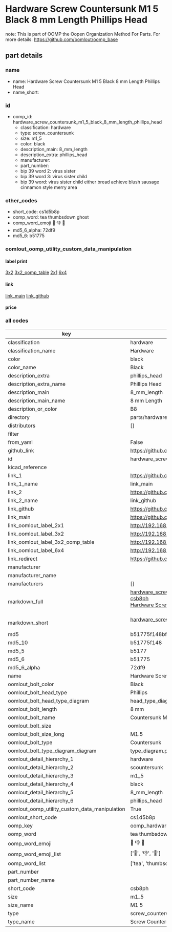 # Hardware Screw Countersunk M1 5 Black 8 mm Length Phillips Head  

note: This is part of OOMP the Oopen Organization Method For Parts. For more details: https://github.com/oomlout/oomp_base

##  part details
  







### name
* name: Hardware Screw Countersunk M1 5 Black 8 mm Length Phillips Head
* name_short: 
### id
* oomp_id: hardware_screw_countersunk_m1_5_black_8_mm_length_phillips_head
  * classification: hardware
  * type: screw_countersunk
  * size: m1_5
  * color: black
  * description_main: 8_mm_length
  * description_extra: phillips_head
  * manufacturer: 
  * part_number: 
  * bip 39 word 2: virus sister
  * bip 39 word 3: virus sister child
  * bip 39 word: virus sister child either bread achieve blush sausage cinnamon style merry area

### other_codes
* short_code: cs1d5b8p
* oomp_word: tea thumbsdown ghost
* oomp_word_emoji :tea: :thumbsdown: :ghost:
* md5_6_alpha: 72df9
* md5_6: b51775






### oomlout_oomp_utility_custom_data_manipulation
#### label print
[3x2](http://192.168.1.245:1112/?label=oomp%2072df9)
[3x2_oomp_table](http://192.168.1.108:1112/?label=oomp%2072df9)
[2x1](http://192.168.1.242:1112/?label=oomp%2072df9)
[6x4](http://192.168.1.55:1112/?label=oomp%2072df9)    

#### link

[link_main](https://github.com/oomlout/oomlout_oomp_version_1_messy/tree/main/parts/hardware_screw_countersunk_m1_5_black_8_mm_length_phillips_head) [link_github](https://github.com/oomlout/oomlout_oomp_version_1_messy/tree/main/parts/hardware_screw_countersunk_m1_5_black_8_mm_length_phillips_head)                             

#### price







### all codes 
| key | value |  
| --- | --- |  
| classification | hardware |  
| classification_name | Hardware |  
| color | black |  
| color_name | Black |  
| description_extra | phillips_head |  
| description_extra_name | Phillips Head |  
| description_main | 8_mm_length |  
| description_main_name | 8 mm Length |  
| description_or_color | B8 |  
| directory | parts/hardware_screw_countersunk_m1_5_black_8_mm_length_phillips_head |  
| distributors | [] |  
| filter |  |  
| from_yaml | False |  
| github_link | https://github.com/oomlout/oomlout_oomp_part_src/tree/main/parts/hardware_screw_countersunk_m1_5_black_8_mm_length_phillips_head |  
| id | hardware_screw_countersunk_m1_5_black_8_mm_length_phillips_head |  
| kicad_reference |  |  
| link_1 | https://github.com/oomlout/oomlout_oomp_version_1_messy/tree/main/parts/hardware_screw_countersunk_m1_5_black_8_mm_length_phillips_head |  
| link_1_name | link_main |  
| link_2 | https://github.com/oomlout/oomlout_oomp_version_1_messy/tree/main/parts/hardware_screw_countersunk_m1_5_black_8_mm_length_phillips_head |  
| link_2_name | link_github |  
| link_github | https://github.com/oomlout/oomlout_oomp_version_1_messy/tree/main/parts/hardware_screw_countersunk_m1_5_black_8_mm_length_phillips_head |  
| link_main | https://github.com/oomlout/oomlout_oomp_version_1_messy/tree/main/parts/hardware_screw_countersunk_m1_5_black_8_mm_length_phillips_head |  
| link_oomlout_label_2x1 | http://192.168.1.242:1112/?label=oomp%2072df9 |  
| link_oomlout_label_3x2 | http://192.168.1.245:1112/?label=oomp%2072df9 |  
| link_oomlout_label_3x2_oomp_table | http://192.168.1.108:1112/?label=oomp%2072df9 |  
| link_oomlout_label_6x4 | http://192.168.1.55:1112/?label=oomp%2072df9 |  
| link_redirect | https://github.com/oomlout/oomlout_oomp_version_1_messy/tree/main/parts/hardware_screw_countersunk_m1_5_black_8_mm_length_phillips_head |  
| manufacturer |  |  
| manufacturer_name |  |  
| manufacturers | [] |  
| markdown_full | [hardware_screw_countersunk_m1_5_black_8_mm_length_phillips_head](none)<br>[csb8ph](none)<br>[Hardware Screw Countersunk M1 5 Black 8 Mm Length Phillips Head](none)<br><br> |  
| markdown_short | [hardware_screw_countersunk_m1_5_black_8_mm_length_phillips_head](none)<br><br> |  
| md5 | b51775f148bfa310070db4704ff267a4 |  
| md5_10 | b51775f148 |  
| md5_5 | b5177 |  
| md5_6 | b51775 |  
| md5_6_alpha | 72df9 |  
| name | Hardware Screw Countersunk M1 5 Black 8 mm Length Phillips Head |  
| oomlout_bolt_color | Black |  
| oomlout_bolt_head_type | Phillips |  
| oomlout_bolt_head_type_diagram | head_type_diagram.png |  
| oomlout_bolt_length | 8 mm |  
| oomlout_bolt_name | Countersunk M1_5X8 mm Black (Phillips) |  
| oomlout_bolt_size |  |  
| oomlout_bolt_size_long | M1.5 |  
| oomlout_bolt_type | Countersunk |  
| oomlout_bolt_type_diagram_diagram | type_diagram.png |  
| oomlout_detail_hierarchy_1 | hardware |  
| oomlout_detail_hierarchy_2 | scountersunk |  
| oomlout_detail_hierarchy_3 | m1_5 |  
| oomlout_detail_hierarchy_4 | black |  
| oomlout_detail_hierarchy_5 | 8_mm_length |  
| oomlout_detail_hierarchy_6 | phillips_head |  
| oomlout_oomp_utility_custom_data_manipulation | True |  
| oomlout_short_code | cs1d5b8p |  
| oomp_key | oomp_hardware_screw_countersunk_m1_5_black_8_mm_length_phillips_head |  
| oomp_word | tea thumbsdown ghost |  
| oomp_word_emoji | :tea: :thumbsdown: :ghost: |  
| oomp_word_emoji_list | [':tea:', ':thumbsdown:', ':ghost:'] |  
| oomp_word_list | ['tea', 'thumbsdown', 'ghost'] |  
| part_number |  |  
| part_number_name |  |  
| short_code | csb8ph |  
| size | m1_5 |  
| size_name | M1 5 |  
| type | screw_countersunk |  
| type_name | Screw Countersunk |  
